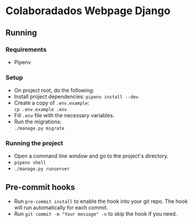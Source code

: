 # Colaboradados Webpage Django

## Running

### Requirements
- Pipenv

### Setup
- On project root, do the following:
- Install project dependencies:
  `pipenv install --dev`
- Create a copy of ``.env.example``:  
  `cp .env.example .env`
- Fill ``.env`` file with the necessary variables.
- Run the migrations:  
  `./manage.py migrate`


### Running the project
- Open a command line window and go to the project's directory.
- `pipenv shell`
- `./manage.py runserver`

## Pre-commit hooks
- Run `pre-commit install` to enable the hook into your git repo. The hook will run automatically for each commit.
- Run `git commit -m "Your message" -n` to skip the hook if you need.
